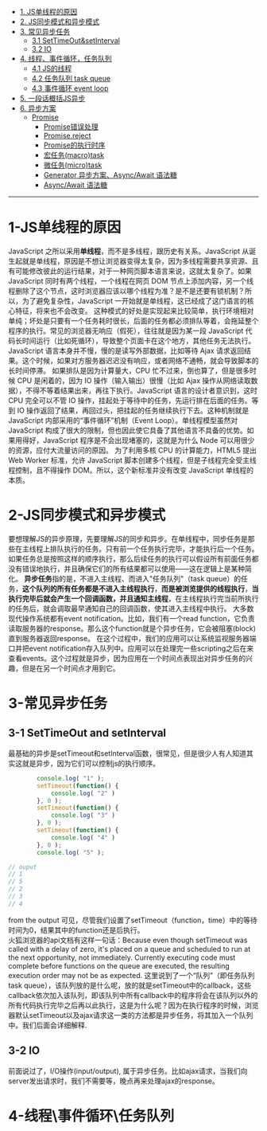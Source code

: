 - [1. JS单线程的原因](#1-JS单线程的原因)
- [2. JS同步模式和异步模式](#2-JS同步模式和异步模式)
- [3. 常见异步任务](#3-常见异步任务)
   - [3.1 SetTimeOut&setInterval](#3-1-SetTimeOut-and-setInterval)
   - [3.2 IO](#3-2-IO)
- [4. 线程、事件循环，任务队列](#4-线程\事件循环\任务队列)
   - [4.1 JS的线程](#list-checkbox)
   - [4.2 任务队列 task queue](#getting-started-with-markdown)
   - [4.3 事件循环 event loop](#getting-started-with-markdown)
- [5. 一段话概括JS异步](#getting-started-with-markdown)
- [6. 异步方案](#getting-started-with-markdown)
  - [Promise](#getting-started-with-markdown)
    - [Promise错误处理](#getting-started-with-markdown) 
    - [Promise.reject](#getting-started-with-markdown)
    - [Promise的执行时序](#getting-started-with-markdown)
    - [宏任务(macro)task](#getting-started-with-markdown)
    - [微任务(micro)task](#getting-started-with-markdown)
    - [Generator 异步方案、Async/Await 语法糖](#getting-started-with-markdown)
    - [Async/Await 语法糖](#getting-started-with-markdown)

----------------------------------



# 1-JS单线程的原因
JavaScript 之所以采用**单线程**，而不是多线程，跟历史有关系。JavaScript 从诞生起就是单线程，原因是不想让浏览器变得太复杂，因为多线程需要共享资源、且有可能修改彼此的运行结果，对于一种网页脚本语言来说，这就太复杂了。如果 JavaScript 同时有两个线程，一个线程在网页 DOM 节点上添加内容，另一个线程删除了这个节点，这时浏览器应该以哪个线程为准？是不是还要有锁机制？所以，为了避免复杂性，JavaScript 一开始就是单线程，这已经成了这门语言的核心特征，将来也不会改变。
这种模式的好处是实现起来比较简单，执行环境相对单纯；坏处是只要有一个任务耗时很长，后面的任务都必须排队等着，会拖延整个程序的执行。常见的浏览器无响应（假死），往往就是因为某一段 JavaScript 代码长时间运行（比如死循环），导致整个页面卡在这个地方，其他任务无法执行。JavaScript 语言本身并不慢，慢的是读写外部数据，比如等待 Ajax 请求返回结果。这个时候，如果对方服务器迟迟没有响应，或者网络不通畅，就会导致脚本的长时间停滞。
如果排队是因为计算量大，CPU 忙不过来，倒也算了，但是很多时候 CPU 是闲着的，因为 IO 操作（输入输出）很慢（比如 Ajax 操作从网络读取数据），不得不等着结果出来，再往下执行。JavaScript 语言的设计者意识到，这时 CPU 完全可以不管 IO 操作，挂起处于等待中的任务，先运行排在后面的任务。等到 IO 操作返回了结果，再回过头，把挂起的任务继续执行下去。这种机制就是 JavaScript 内部采用的“事件循环”机制（Event Loop）。单线程模型虽然对 JavaScript 构成了很大的限制，但也因此使它具备了其他语言不具备的优势。如果用得好，JavaScript 程序是不会出现堵塞的，这就是为什么 Node 可以用很少的资源，应付大流量访问的原因。
为了利用多核 CPU 的计算能力，HTML5 提出 Web Worker 标准，允许 JavaScript 脚本创建多个线程，但是子线程完全受主线程控制，且不得操作 DOM。所以，这个新标准并没有改变 JavaScript 单线程的本质。

# 2-JS同步模式和异步模式
要想理解JS的异步原理，先要理解JS的同步和异步。在单线程中，同步任务是那些在主线程上排队执行的任务。只有前一个任务执行完毕，才能执行后一个任务。如果任务总是按照这样的顺序执行，那么后续任务的执行可以假设所有前面任务都没有错误地执行，并且确保它们的所有结果都可以使用——这在逻辑上是某种简化。
**异步任务**指的是，不进入主线程、而进入"任务队列"（task queue）的任务，**这个队列的所有任务都是不进入主线程执行**，**而是被浏览提供的线程执行**，**当执行完毕后就会产生一个回调函数，并且通知主线程**，在主线程执行完当前所执行的任务后，就会调取最早通知自己的回调函数，使其进入主线程中执行。
大多数现代操作系统都有event notification。比如，我们有一个read function，它负责读取服务器的response。那么这个function就是个异步任务，它会被阻塞(block) 直到服务器返回response。
在这个过程中，我们的应用可以让系统监视服务器端口并把event notification存入队列中。应用可以在处理完一些scripting之后在来查看events。这个过程就是异步，因为应用在一个时间点表现出对异步任务的兴趣，但是在另一个时间点才用到它。

# 3-常见异步任务
## 3-1 SetTimeOut and setInterval
最基础的异步是setTimeout和setInterval函数，很常见，但是很少人有人知道其实这就是异步，因为它们可以控制js的执行顺序。

``` js
        console.log( "1" );
        setTimeout(function() {
            console.log( "2" )
        }, 0 );
        setTimeout(function() {
            console.log( "3" )
        }, 0 );
        setTimeout(function() {
            console.log( "4" )
        }, 0 );
        console.log( "5" );

// ouput
// 1
// 5
// 2
// 3
// 4
```

from the output 可见，尽管我们设置了setTimeout（function，time）中的等待时间为0，结果其中的function还是后执行。<br>
火狐浏览器的api文档有这样一句话：Because even though setTimeout was called with a delay of zero, it's placed on a queue and scheduled to run at the next opportunity, not immediately. Currently executing code must complete before functions on the queue are executed, the resulting execution order may not be as expected.
这里说到了一个“队列”（即任务队列 task queue），该队列放的是什么呢，放的就是setTimeout中的callback，这些callback依次加入该队列，即该队列中所有callback中的程序将会在该队列以外的所有代码执行完毕之后再以此执行，这是为什么呢？因为在执行程序的时候，浏览器默认setTimeout以及ajax请求这一类的方法都是异步任务，将其加入一个队列中。我们后面会详细解释.

## 3-2 IO
前面说过了，I/O操作(input/output), 属于异步任务。比如ajax请求，当我们向server发出请求时，我们不需要等，晚点再来处理ajax的response。

# 4-线程\事件循环\任务队列
